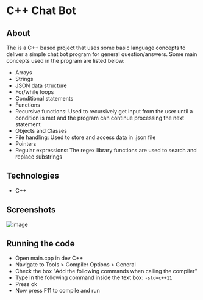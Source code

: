 # C++ Chat Bot

## About
The is a C++ based project that uses some basic language concepts to deliver a simple chat bot program for general question/answers.
Some main concepts used in the program are listed below:
- Arrays
- Strings
- JSON data structure
- For/while loops
- Conditional statements
- Functions
- Recursive functions: Used to recursively get input from the user until a condition is met and the program can continue processing the next statement
- Objects and Classes
- File handling: Used to store and access data in .json file
- Pointers
- Regular expressions: The regex library functions are used to search and replace substrings

## Technologies
- C++

## Screenshots
![image](https://github.com/shaheer1642/simple_chatbot_cplusplus/assets/90972275/d9a87603-60e3-4132-a8e1-4461cb07bd6c)

## Running the code
- Open main.cpp in dev C++
- Navigate to Tools > Compiler Options > General
-  Check the box "Add the following commands when calling the compiler"
- Type in the following command inside the text box: `-std=c++11`
- Press ok
- Now press F11 to compile and run
